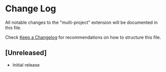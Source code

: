 # Change Log

All notable changes to the "multi-project" extension will be documented in this file.

Check [Keep a Changelog](http://keepachangelog.com/) for recommendations on how to structure this file.

## [Unreleased]

- Initial release